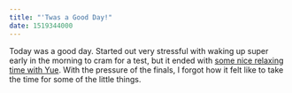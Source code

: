 ```yaml
---
title: "'Twas a Good Day!"
date: 1519344000
---
```

Today was a good day. Started out very stressful with waking up super early in the morning to cram for a test, but it ended with [some nice relaxing time with Yue](https://media.giphy.com/media/5CGHc2q51s3AI/giphy.gif). With the pressure of the finals, I forgot how it felt like to take the time for some of the little things.
